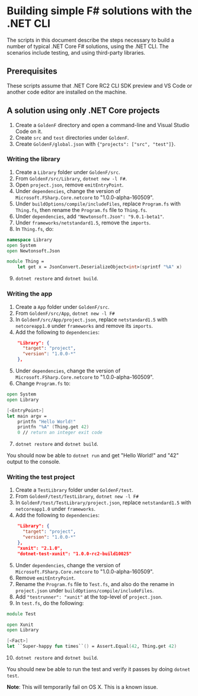 Building simple F# solutions with the .NET CLI
==============================================

The scripts in this document describe the steps necessary to build a number of typical .NET Core F# solutions, using the .NET CLI. The scenarios include testing, and using third-party libraries.

Prerequisites
-------------

These scripts assume that .NET Core RC2 CLI SDK preview and VS Code or another code editor are installed on the machine.

A solution using only .NET Core projects
----------------------------------------

1. Create a `GoldenF` directory and open a command-line and Visual Studio Code on it.
2. Create `src` and `test` directories under `GoldenF`.
3. Create `GoldenF/global.json` with `{"projects": ["src", "test"]}`.

### Writing the library

1. Create a `Library` folder under `GoldenF/src`.
2. From `GoldenF/src/Library`, `dotnet new -l F#`.
3. Open `project.json`, remove `emitEntryPoint`.
4. Under `dependencies`, change the version of `Microsoft.FSharp.Core.netcore` to "1.0.0-alpha-160509".
5. Under `buildOptions/compile/includeFiles`, replace `Program.fs` with `Thing.fs`, then rename the `Program.fs` file to `Thing.fs`.
6. Under `dependencies`, add `"Newtonsoft.Json": "9.0.1-beta1"`.
7. Under `frameworks/netstandard1.5`, remove the `imports`.
8. In `Thing.fs`, do:
```fs
namespace Library
open System
open Newtonsoft.Json

module Thing =
    let get x = JsonConvert.DeserializeObject<int>(sprintf "%A" x)
```
9. `dotnet restore` and `dotnet build`.

### Writing the app

1. Create a `App` folder under `GoldenF/src`.
2. From `GoldenF/src/App`, `dotnet new -l F#`
3. In `GoldenF/src/App/project.json`, replace `netstandard1.5` with `netcoreapp1.0` under `frameworks` and remove its `imports`. 
4. Add the following to `dependencies`:
```json
    "Library": {
      "target": "project",
      "version": "1.0.0-*"
    },
```
5. Under `dependencies`, change the version of `Microsoft.FSharp.Core.netcore` to "1.0.0-alpha-160509".
6. Change `Program.fs` to:
```fs
open System
open Library

[<EntryPoint>]
let main argv = 
    printfn "Hello World!"
    printfn "%A" (Thing.get 42)
    0 // return an integer exit code
```
7. `dotnet restore` and `dotnet build`.

You should now be able to `dotnet run` and get "Hello World!" and "42" output to the console.

### Writing the test project

1. Create a `TestLibrary` folder under `GoldenF/test`.
2. From `GoldenF/test/TestLibrary`, `dotnet new -l F#`
3. In `GoldenF/test/TestLibrary/project.json`, replace `netstandard1.5` with `netcoreapp1.0` under `frameworks`. 
4. Add the following to `dependencies`:
```json
    "Library": {
      "target": "project",
      "version": "1.0.0-*"
    },
    "xunit": "2.1.0",
    "dotnet-test-xunit": "1.0.0-rc2-build10025"
```
5. Under `dependencies`, change the version of `Microsoft.FSharp.Core.netcore` to "1.0.0-alpha-160509".
6. Remove `emitEntryPoint`.
7. Rename the `Program.fs` file to `Test.fs`, and also do the rename in `project.json` under `buildOptions/compile/includeFiles`.
8. Add `"testrunner": "xunit"` at the top-level of `project.json`.
9. In `test.fs`, do the following:
```fs
module Test

open Xunit
open Library

[<Fact>]    
let ``Super-happy fun times``() = Assert.Equal(42, Thing.get 42)
```
10. `dotnet restore` and `dotnet build`.

You should new be able to run the test and verify it passes by doing `dotnet test`.

**Note**: This will temporarily fail on OS X. This is a known issue.